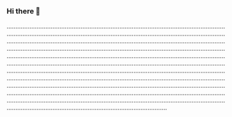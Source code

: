 ### Hi there 👋

...............................................................................................................................................................................................................................................................................................................................................................................................................................................................................................................................................................................................................................................................................................................................................................................................................................................................................................................................................................................................................................................................................................................................................................................................................................................................................................................................................................................................................................................................................................................